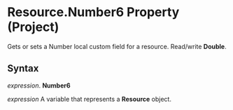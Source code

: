 
# Resource.Number6 Property (Project)

Gets or sets a Number local custom field for a resource. Read/write  **Double**.


## Syntax

 _expression_. **Number6**

 _expression_ A variable that represents a **Resource** object.

